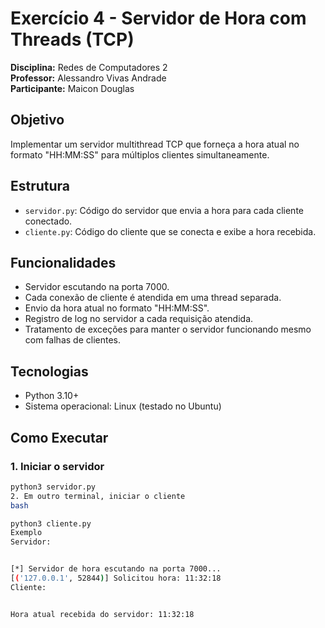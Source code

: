 # Exercício 4 - Servidor de Hora com Threads (TCP)

**Disciplina:** Redes de Computadores 2  
**Professor:** Alessandro Vivas Andrade  
**Participante:** Maicon Douglas  

## Objetivo

Implementar um servidor multithread TCP que forneça a hora atual no formato "HH:MM:SS" para múltiplos clientes simultaneamente.

## Estrutura

- `servidor.py`: Código do servidor que envia a hora para cada cliente conectado.
- `cliente.py`: Código do cliente que se conecta e exibe a hora recebida.

## Funcionalidades

- Servidor escutando na porta 7000.
- Cada conexão de cliente é atendida em uma thread separada.
- Envio da hora atual no formato "HH:MM:SS".
- Registro de log no servidor a cada requisição atendida.
- Tratamento de exceções para manter o servidor funcionando mesmo com falhas de clientes.

## Tecnologias

- Python 3.10+
- Sistema operacional: Linux (testado no Ubuntu)

## Como Executar

### 1. Iniciar o servidor

```bash
python3 servidor.py
2. Em outro terminal, iniciar o cliente
bash

python3 cliente.py
Exemplo
Servidor:


[*] Servidor de hora escutando na porta 7000...
[('127.0.0.1', 52844)] Solicitou hora: 11:32:18
Cliente:


Hora atual recebida do servidor: 11:32:18
